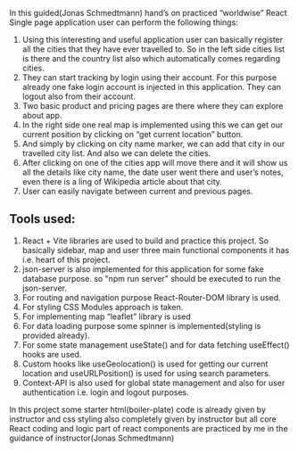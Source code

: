 

In this guided(Jonas Schmedtmann) hand’s on practiced “worldwise” React Single page application user can perform the following things:
1.	Using this interesting and useful application user can basically register all the cities that they have ever travelled to. So in the left side cities list is there and the country list also which automatically comes regarding cities.
2.	 They can start tracking by login using their account. For this purpose already one fake login account is injected in this application. They can logout also from their account.
3.	Two basic product and pricing pages are there where they can explore about app.
4.	In the right side one real map is implemented using this we can get our current position by clicking on “get current location” button. 
5.	And simply by clicking on city name marker, we can add that city in our travelled city list. And also we can delete the cities. 
6.	After clicking on one of the cities app will move there and it will show us all the details like city name, the date user went there and user’s notes, even there is a ling of Wikipedia article about that city.
7.	User can easily navigate between current and previous pages.
   
Tools used:
-----------
1.	React + Vite libraries are used to build and practice this project. So basically sidebar, map and user three main functional components it has i.e. heart of this project.
2.	json-server is also implemented for this application for some fake database purpose. so "npm run server" should be executed to run the json-server. 
3.	For routing and navigation purpose React-Router-DOM library is used.
4.	For styling CSS Modules approach is taken.
5.	For implementing map  “leaflet” library is used
6.	For data loading purpose some spinner is implemented(styling is provided already).
7.	For some state management useState() and for data fetching useEffect() hooks are used.
8.	Custom hooks like useGeolocation() is used for getting our current location and useURLPosition() is used for using search parameters.
9.	 Context-API is also used for global state management and also for user authentication i.e. login and logout purposes.

In this project some starter html(boiler-plate) code is already given by instructor and css styling also completely given by instructor but all core React coding and logic part of react components are practiced by me in the guidance of instructor(Jonas Schmedtmann)
